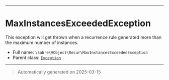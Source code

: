 ***

# MaxInstancesExceededException

This exception will get thrown when a recurrence rule generated more than
the maximum number of instances.



* Full name: `\Sabre\VObject\Recur\MaxInstancesExceededException`
* Parent class: [`Exception`](../../../Exception.md)






***
> Automatically generated on 2025-03-15
